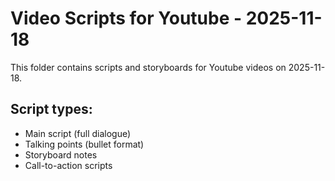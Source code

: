 # Video Scripts for Youtube - 2025-11-18

This folder contains scripts and storyboards for Youtube videos on 2025-11-18.

## Script types:
- Main script (full dialogue)
- Talking points (bullet format)
- Storyboard notes
- Call-to-action scripts

